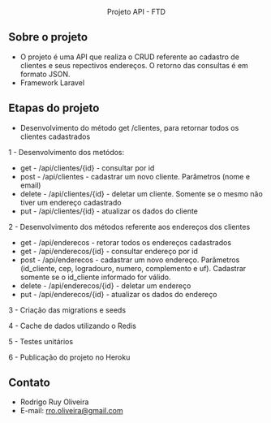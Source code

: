 <p align="center">Projeto API - FTD</p>

## Sobre o projeto

 - O projeto é uma API que realiza o CRUD referente ao cadastro de clientes e seus repectivos endereços. O retorno das consultas é em formato JSON.
 - Framework Laravel

## Etapas do projeto

- Desenvolvimento do método get /clientes, para retornar todos os clientes cadastrados
 
1 - Desenvolvimento dos metódos:
- get 	 - /api/clientes/{id} - consultar por id
- post 	 - /api/clientes - cadastrar um novo cliente. Parâmetros (nome e email)
- delete - /api/clientes/{id} - deletar um cliente. Somente se o mesmo não tiver um endereço cadastrado
- put 	 - /api/clientes/{id} - atualizar os dados do cliente

2 - Desenvolvimento dos métodos referente aos endereços dos clientes
- get	 - /api/enderecos - retorar todos os endereços cadastrados
- get 	 - /api/enderecos/{id} - consultar endereço por id
- post 	 - /api/enderecos - cadastrar um novo endereço. Parâmetros (id_cliente, cep, logradouro, numero, complemento e uf). Cadastrar somente se o id_cliente informado for válido.
- delete - /api/enderecos/{id} - deletar um endereço
- put 	 - /api/enderecos/{id} - atualizar os dados do endereço

3 - Criação das migrations e seeds

4 - Cache de dados utilizando o Redis

5 - Testes unitários

6 - Publicação do projeto no Heroku

## Contato

- Rodrigo Ruy Oliveira
- E-mail: rro.oliveira@gmail.com

